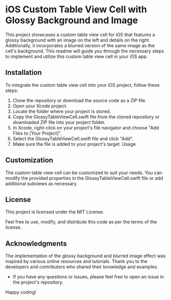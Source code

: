 # iOS Custom Table View Cell with Glossy Background and Image

This project showcases a custom table view cell for iOS that features a 
glossy background with an image on the left and details on the right. 
Additionally, it incorporates a blurred version of the same image as the 
cell's background. This readme will guide you through the necessary steps 
to implement and utilize this custom table view cell in your iOS app.

## Installation
To integrate the custom table view cell into your iOS project, follow 
these steps:

1. Clone the repository or download the source code as a ZIP file.
2. Open your Xcode project.
3. Locate the folder where your project is stored.
4. Copy the GlossyTableViewCell.swift file from the cloned repository or 
downloaded ZIP file into your project folder.
5. In Xcode, right-click on your project's file navigator and choose "Add 
Files to [Your Project]".
6. Select the GlossyTableViewCell.swift file and click "Add".
7. Make sure the file is added to your project's target.
Usage

## Customization

The custom table view cell can be customized to suit your needs. You can 
modify the provided properties in the GlossyTableViewCell.swift file or 
add additional subviews as necessary.

## License
This project is licensed under the MIT License.

Feel free to use, modify, and distribute this code as per the terms of the 
license.

## Acknowledgments
The implementation of the glossy background and blurred image effect was 
inspired by various online resources and tutorials. Thank you to the 
developers and contributors who shared their knowledge and examples.

- If you have any questions or issues, please feel free to open an issue 
in the project's repository.

Happy coding!
